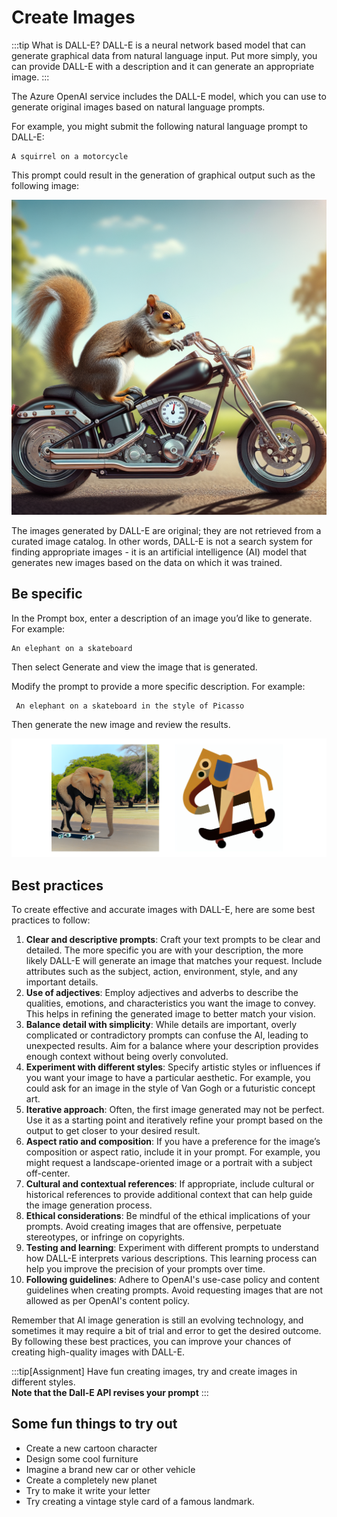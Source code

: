 # Create Images

:::tip What is DALL-E?
DALL-E is a neural network based model that can generate graphical data from natural language input. Put more simply, you can provide DALL-E with a description and it can generate an appropriate image.
:::

The Azure OpenAI service includes the DALL-E model, which you can use to generate original images based on natural language prompts.

For example, you might submit the following natural language prompt to DALL-E:

```text title="User message"
A squirrel on a motorcycle
```

This prompt could result in the generation of graphical output such as the following image:

![A squirrel on a motorcycle](./../images/squirrel.png)

The images generated by DALL-E are original; they are not retrieved from a curated image catalog. In other words, DALL-E is not a search system for finding appropriate images - it is an artificial intelligence (AI) model that generates new images based on the data on which it was trained.

## Be specific

In the Prompt box, enter a description of an image you’d like to generate. For example:

```text title="User message"
An elephant on a skateboard
```

Then select Generate and view the image that is generated.

Modify the prompt to provide a more specific description. For example:

```text
 An elephant on a skateboard in the style of Picasso
```

Then generate the new image and review the results.

![An elephant on a skateboard](./../images/dall-e-skateboard.png)

## Best practices

To create effective and accurate images with DALL-E, here are some best practices to follow:

1. **Clear and descriptive prompts**: Craft your text prompts to be clear and detailed. The more specific you are with your description, the more likely DALL-E will generate an image that matches your request. Include attributes such as the subject, action, environment, style, and any important details.
2. **Use of adjectives**: Employ adjectives and adverbs to describe the qualities, emotions, and characteristics you want the image to convey. This helps in refining the generated image to better match your vision.
3. **Balance detail with simplicity**: While details are important, overly complicated or contradictory prompts can confuse the AI, leading to unexpected results. Aim for a balance where your description provides enough context without being overly convoluted.
4. **Experiment with different styles**: Specify artistic styles or influences if you want your image to have a particular aesthetic. For example, you could ask for an image in the style of Van Gogh or a futuristic concept art.
5. **Iterative approach**: Often, the first image generated may not be perfect. Use it as a starting point and iteratively refine your prompt based on the output to get closer to your desired result.
6. **Aspect ratio and composition**: If you have a preference for the image’s composition or aspect ratio, include it in your prompt. For example, you might request a landscape-oriented image or a portrait with a subject off-center.
7. **Cultural and contextual references**: If appropriate, include cultural or historical references to provide additional context that can help guide the image generation process.
8. **Ethical considerations**: Be mindful of the ethical implications of your prompts. Avoid creating images that are offensive, perpetuate stereotypes, or infringe on copyrights.
9. **Testing and learning**: Experiment with different prompts to understand how DALL-E interprets various descriptions. This learning process can help you improve the precision of your prompts over time.
10. **Following guidelines**: Adhere to OpenAI's use-case policy and content guidelines when creating prompts. Avoid requesting images that are not allowed as per OpenAI's content policy.

Remember that AI image generation is still an evolving technology, and sometimes it may require a bit of trial and error to get the desired outcome. By following these best practices, you can improve your chances of creating high-quality images with DALL-E.

:::tip[Assignment]
Have fun creating images, try and create images in different styles.  
**Note that the Dall-E API revises your prompt**
:::

## Some fun things to try out

- Create a new cartoon character
- Design some cool furniture
- Imagine a brand new car or other vehicle
- Create a completely new planet
- Try to make it write your letter
- Try creating a vintage style card of a famous landmark.
